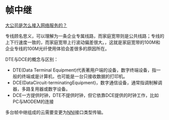 # 帧中继

[大公司是怎么接入网络服务的？](https://www.zhihu.com/question/318806738)

专线顾名思义，可以理解为一条企业专属线路，而家庭宽带则是公共线路；专线的上下行速度一致的，而家庭宽带上行波动偏差很大。，这就是家庭宽带的100M和企业专线的100M光纤使用体验会差很多的原因所在。


DTE与DCE的概念与区别：

* DTE(Data Terminal Equipment)代表著用户端的设备，数字终端设备，指一般的终端或是计算机，也可能是一台只接收数据的打印机。
* DCE(DataCircuit-terminatingEquipment)，数字通信设备，通常指调制解调器，多路复用器或数字设备。
* DCE一方提供时钟，DTE不提供时钟，但它依靠DCE提供的时钟工作，比如PC与MODEM的连接



多台帧中继组成的云需要变更为[NNI](https://baike.baidu.com/item/NNI/5234091)接口类型传输。
